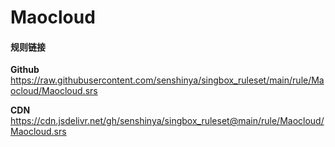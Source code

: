 # Maocloud

#### 规则链接

**Github**
https://raw.githubusercontent.com/senshinya/singbox_ruleset/main/rule/Maocloud/Maocloud.srs

**CDN**
https://cdn.jsdelivr.net/gh/senshinya/singbox_ruleset@main/rule/Maocloud/Maocloud.srs